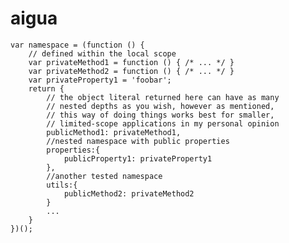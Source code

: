 # aigua


	var namespace = (function () {
	    // defined within the local scope
	    var privateMethod1 = function () { /* ... */ }
	    var privateMethod2 = function () { /* ... */ }
	    var privateProperty1 = 'foobar';
	    return {
	        // the object literal returned here can have as many
	        // nested depths as you wish, however as mentioned,
	        // this way of doing things works best for smaller,
	        // limited-scope applications in my personal opinion
	        publicMethod1: privateMethod1,
	        //nested namespace with public properties
	        properties:{
	            publicProperty1: privateProperty1
	        },
	        //another tested namespace
	        utils:{
	            publicMethod2: privateMethod2
	        }
	        ...
	    }
	})();
